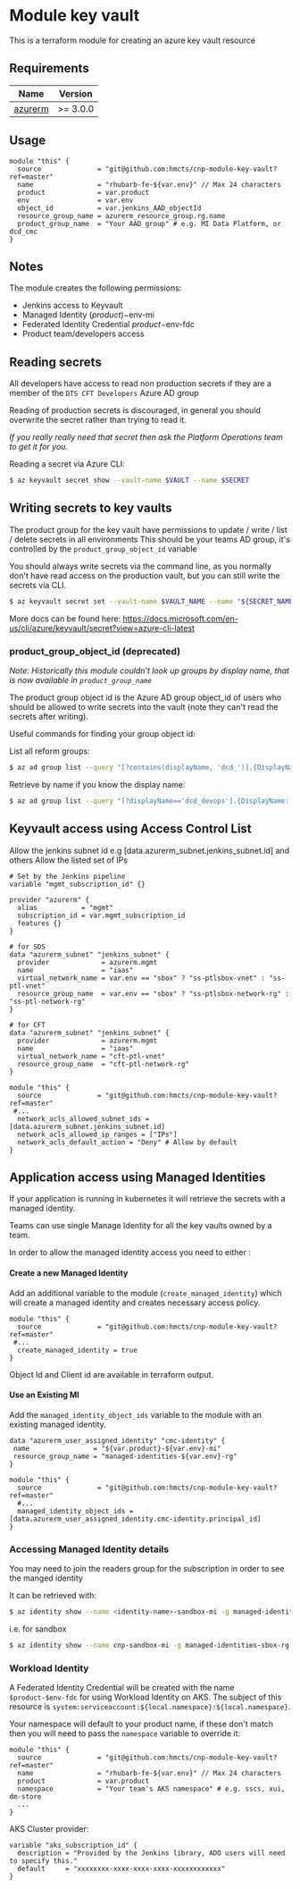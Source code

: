 # Module key vault

This is a terraform module for creating an azure key vault resource

## Requirements

| Name | Version |
|------|---------|
| <a name="requirement_azurerm"></a> [azurerm](#requirement\_azurerm) | >= 3.0.0 |

## Usage
```hcl
module "this" {
  source              = "git@github.com:hmcts/cnp-module-key-vault?ref=master"
  name                = "rhubarb-fe-${var.env}" // Max 24 characters
  product             = var.product
  env                 = var.env
  object_id           = var.jenkins_AAD_objectId
  resource_group_name = azurerm_resource_group.rg.name
  product_group_name  = "Your AAD group" # e.g. MI Data Platform, or dcd_cmc
}
```

## Notes

The module creates the following permissions:
 - Jenkins access to Keyvault
 - Managed Identity ($product)-$env-mi
 - Federated Identity Credential $product-$env-fdc
 - Product team/developers access

## Reading secrets

All developers have access to read non production secrets if they are a member of the `DTS CFT Developers` Azure AD group

Reading of production secrets is discouraged, in general you should overwrite the secret rather than trying to read it.

_If you really really need that secret then ask the Platform Operations team to get it for you._

Reading a secret via Azure CLI:
```bash
$ az keyvault secret show --vault-name $VAULT --name $SECRET
```

## Writing secrets to key vaults
The product group for the key vault have permissions to update / write / list / delete secrets in all environments
This should be your teams AD group, it's controlled by the `product_group_object_id` variable

You should always write secrets via the command line, as you normally don't have read access on the production vault, but you can still write the secrets via CLI.

```bash
$ az keyvault secret set --vault-name $VAULT_NAME --name "${SECRET_NAME}" --value "${SECRET_VALUE}"
```

More docs can be found here:
https://docs.microsoft.com/en-us/cli/azure/keyvault/secret?view=azure-cli-latest

### product_group_object_id (deprecated)

_Note: Historically this module couldn't look up groups by display name, that is now available in `product_group_name`_

The product group object id is the Azure AD group object_id of users
who should be allowed to write secrets into the vault
(note they can't read the secrets after writing).

Useful commands for finding your group object id:

List all reform groups:
```bash
$ az ad group list --query "[?contains(displayName, 'dcd_')].{DisplayName: displayName, id: id}" -o table
```

Retrieve by name if you know the display name:
```bash
$ az ad group list --query "[?displayName=='dcd_devops'].{DisplayName: displayName, id: id}" -o table
```

## Keyvault access using Access Control List
Allow the jenkins subnet id e.g [data.azurerm_subnet.jenkins_subnet.id] and others
Allow the listed set of IPs
```hcl
# Set by the Jenkins pipeline
variable "mgmt_subscription_id" {}

provider "azurerm" {
  alias           = "mgmt"
  subscription_id = var.mgmt_subscription_id
  features {}
}

# for SDS
data "azurerm_subnet" "jenkins_subnet" {
  provider             = azurerm.mgmt
  name                 = "iaas"
  virtual_network_name = var.env == "sbox" ? "ss-ptlsbox-vnet" : "ss-ptl-vnet"
  resource_group_name  = var.env == "sbox" ? "ss-ptlsbox-network-rg" : "ss-ptl-network-rg"
}

# for CFT
data "azurerm_subnet" "jenkins_subnet" {
  provider             = azurerm.mgmt
  name                 = "iaas"
  virtual_network_name = "cft-ptl-vnet"
  resource_group_name  = "cft-ptl-network-rg"
}

module "this" {
  source              = "git@github.com:hmcts/cnp-module-key-vault?ref=master"
 #...
  network_acls_allowed_subnet_ids = [data.azurerm_subnet.jenkins_subnet.id] 
  network_acls_allowed_ip_ranges = ["IPs"]
  network_acls_default_action = "Deny" # Allow by default
}
```

## Application access using Managed Identities
If your application is running in kubernetes it will retrieve the secrets with a managed identity.

Teams can use single Manage Identity for all the key vaults owned by a team.

In order to allow the managed identity access you need to either :

#### Create a new Managed Identity

Add an additional variable to the module (`create_managed_identity`) which will create a managed identity and creates necessary access policy.
```hcl
module "this" {
  source              = "git@github.com:hmcts/cnp-module-key-vault?ref=master"
 #...
  create_managed_identity = true
}
```
Object Id and Client id are available in terraform output.

#### Use an Existing MI
Add the `managed_identity_object_ids` variable to the module with an existing managed identity.

```hcl
data "azurerm_user_assigned_identity" "cmc-identity" {
 name                = "${var.product}-${var.env}-mi"
 resource_group_name = "managed-identities-${var.env}-rg"
}

module "this" { 
  source              = "git@github.com:hmcts/cnp-module-key-vault?ref=master"
  #...
  managed_identity_object_ids = [data.azurerm_user_assigned_identity.cmc-identity.principal_id]
}

```

### Accessing Managed Identity details
You may need to join the readers group for the subscription in order to see the manged identity

It can be retrieved with: 
```bash
$ az identity show --name <identity-name>-sandbox-mi -g managed-identities-<env>-rg --subscription <Subscription> --query principalId -o tsv
```

i.e. for sandbox 
```bash
$ az identity show --name cnp-sandbox-mi -g managed-identities-sbox-rg --subscription DCD-CFT-Sandbox --query principalId -o tsv
```

### Workload Identity

A Federated Identity Credential will be created with the name `$product-$env-fdc` for using Workload Identity on AKS. The subject of this resource is `system:serviceaccount:${local.namespace}:${local.namespace}`.

Your namespace will default to your product name, if these don't match then you will need to pass the `namespace` variable to override it:

```hcl
module "this" {
  source              = "git@github.com:hmcts/cnp-module-key-vault?ref=master"
  name                = "rhubarb-fe-${var.env}" // Max 24 characters
  product             = var.product
  namespace           = "Your team's AKS namespace" # e.g. sscs, xui, dm-store
  ...
}
```

AKS Cluster provider:

```hcl
variable "aks_subscription_id" {
  description = "Provided by the Jenkins library, ADO users will need to specify this."
  default     = "xxxxxxxx-xxxx-xxxx-xxxx-xxxxxxxxxxxx"
}
```